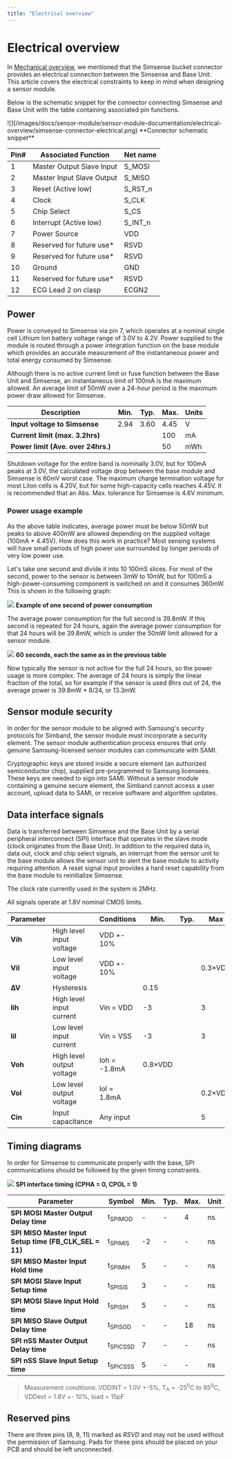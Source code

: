 ```yaml
---
title: "Electrical overview"
---
```


# Electrical overview

In [Mechanical overview](/sensor-module/sensor-module-documentation/mechanical-overview.html), we mentioned that the Simsense bucket connector provides an electrical connection between the Simsense and Base Unit. This article covers the electrical constraints to keep in mind when designing a sensor module.

Below is the schematic snippet for the connector connecting Simsense and Base Unit with the table containing associated pin functions.
<div  class="photo-grid" style="max-width: 512px;">
 ![](/images/docs/sensor-module/sensor-module-documentation/electrical-overview/simsense-connector-electrical.png)
**Connector schematic snippet** 
</div>

| Pin#      |Associated Function       | Net name|
|-----------|--------------------------|---------| 
| 1         | Master Output Slave Input|S_MOSI|
| 2         | Master Input Slave Output|S_MISO|
| 3         | Reset (Active low)       |S_RST_n |
| 4         | Clock                    |S_CLK |
| 5         | Chip Select              |S_CS  |
| 6         | Interrupt (Active low)   |S_INT_n |
| 7         | Power Source             |VDD   |
| 8         | Reserved for future use* |RSVD  |
| 9         | Reserved for future use* |RSVD  |
| 10        | Ground                   |GND   |
| 11        | Reserved for future use* |RSVD  |
| 12        | ECG Lead 2 on clasp      |ECGN2 |

  
## Power

Power is conveyed to Simsense via pin 7, which operates at a nominal single cell Lithium Ion battery voltage range of 3.0V to 4.2V. Power supplied to the module is routed through a power integration function on the base module which provides an accurate measurement of the instantaneous power and total energy consumed by Simsense.
 
Although there is no active current limit or fuse function between the Base Unit and Simsense, an instantaneous limit of 100mA is the maximum allowed. An average limit of 50mW over a 24-hour period is the maximum power draw allowed for Simsense.

| Description                           | Min.  | Typ.  | Max.  | Units |
|---------------------------------------|-------|-------|-------|-------|
| **Input voltage to Simsense**         | 2.94  | 3.60  | 4.45  | V     |
| **Current limit (max. 3.2hrs)**       |       |       | 100   | mA    |
| **Power limit (Ave. over 24hrs.)**    |       |       | 50    | mWh   |

Shutdown voltage for the entire band is nominally 3.0V, but for 100mA peaks at 3.0V, the calculated voltage drop between the base module and Simsense is 60mV worst case. The maximum charge termination voltage for most LiIon cells is 4.20V, but for some high-capacity cells reaches 4.45V. It is recommended that an Abs. Max. tolerance for Simsense is 4.6V minimum.

### Power usage example

As the above table indicates, average power must be below 50mW but peaks to above 400mW are allowed depending on the supplied voltage (100mA * 4.45V). How does this work in practice? Most sensing systems will have small periods of high power use surrounded by longer periods of very low power use. 

Let's take one second and divide it into 10 100mS slices. For most of the second, power to the sensor is between 3mW to 10mW, but for 100mS a high-power-consuming component is switched on and it consumes 360mW. This is shown in the following graph:

![](/images/docs/sensor-module/sensor-module-documentation/electrical-overview/Power_graph.png)
**Example of one second of power consumption**

The average power consumption for the full second is 39.8mW. If this second is repeated for 24 hours, again the average power consumption for that 24 hours will be 39.8mW, which is under the 50mW limit allowed for a sensor module. 

![](/images/docs/sensor-module/sensor-module-documentation/electrical-overview/60sec_power_graph.png)
**60 seconds, each the same as in the previous table**

Now typically the sensor is not active for the full 24 hours, so the power usage is more complex. The average of 24 hours is simply the linear fraction of the total, so for example if the sensor is used 8hrs out of 24, the average power is 39.8mW * 8/24, or 13.3mW.

## Sensor module security

In order for the sensor module to be aligned with Samsung's security protocols for Simband, the sensor module must incorporate a security element. The sensor module authentication process ensures that only genuine Samsung-licensed sensor modules can communicate with SAMI. 

Cryptographic keys are stored inside a secure element (an authorized semiconductor chip), supplied pre-programmed to Samsung licensees. These keys are needed to sign into SAMI. Without a sensor module containing a genuine secure element, the Simband cannot access a user account, upload data to SAMI, or receive software and algorithm updates.

## Data interface signals

Data is transferred between Simsense and the Base Unit by a serial peripheral interconnect (SPI) interface that operates in the slave mode (clock originates from the Base Unit). In addition to the required data in, data out, clock and chip select signals, an interrupt from the sensor unit to the base module allows the sensor unit to alert the base module to activity requiring attention. A reset signal input provides a hard reset capability from the base module to reinitialize Simsense. 

The clock rate currently used in the system is 2MHz.

All signals operate at 1.8V nominal CMOS limits.
   
| Parameter  |                           | Conditions    | Min.       | Typ.       | Max        | Unit       |
|------------|---------------------------|---------------|------------|------------|------------|------------|
| **Vih**    | High level input voltage  | VDD +- 10%    |            |            |            | V          |
| **Vil**    | Low level input voltage   | VDD +- 10%    |            |            | 0.3×VDD    | V          |
|  **∆V**        | Hysteresis                |               | 0.15       |            |            | V          |
| **Iih**    | High level input current  | Vin = VDD     | -3         |            | 3          | µA         |
| **Iil**    | Low level input current   | Vin = VSS     | -3         |            | 3          | µA         |
| **Voh**    | High level output voltage | Ioh = -1.8mA  | 0.8×VDD    |            |            | V          |
| **Vol**    | Low level output voltage  |  Iol = 1.8mA  |            |            | 0.2×VDD    | V          |
| **Cin**    | Input capacitance         | Any input     |            |            | 5          | pF         |
 


## Timing diagrams
In order for Simsense to communicate properly with the base, SPI communications should be followed by the given timing constraints.

![](/images/docs/sensor-module/sensor-module-documentation/electrical-overview/SPI_Timings_A7.PNG)
**SPI interface timing (CPHA = 0, CPOL = 1)**


|Parameter|Symbol|Min.|Typ.|Max.|Unit|
|---------|------|----|----|----|-----|
|**SPI MOSI Master Output Delay time**|t<sub>SPIMOD</sub>|-|-|4|ns|
|**SPI MISO Master Input Setup time (FB_CLK_SEL = 11)**|t<sub>SPIMIS</sub>|-2|-|-|ns|
|**SPI MISO Master Input Hold time**|t<sub>SPIMIH</sub>|5|-|-|ns|
|**SPI MOSI Slave Input Setup time**|t<sub>SPISIS</sub>|3|-|-|ns|
|**SPI MOSI Slave Input Hold time**|t<sub>SPISIH</sub>|5|-|-|ns|
|**SPI MISO Slave Output Delay time**|t<sub>SPISOD</sub>|-|-|18|ns|
|**SPI nSS Master Output Delay time**|t<sub>SPICSSD</sub>|7|-|-|ns|
|**SPI nSS Slave Input Setup time**|t<sub>SPICSSS</sub>|5|-|-|ns|

>Measurement conditions: VDDINT = 1.0V +-5%, T<sub>A</sub> = -25<sup>0</sup>C to 85<sup>0</sup>C, VDDext = 1.8V +- 10%, load = 15pF


## Reserved pins
There are three pins (8, 9, 11) marked as _RSVD_ and may not be used without the permission of Samsung. Pads for these pins should be placed on your PCB and should be left unconnected.